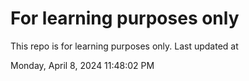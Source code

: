 # For learning purposes only
This repo is for learning purposes only.
Last updated at

Monday, April 8, 2024 11:48:02 PM

